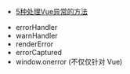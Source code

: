 

* [5种处理Vue异常的方法](https://blog.fundebug.com/2019/06/17/handling-errors-in-vuejs/)



- errorHandler
- warnHandler
- renderError
- errorCaptured
- window.onerror (不仅仅针对 Vue)